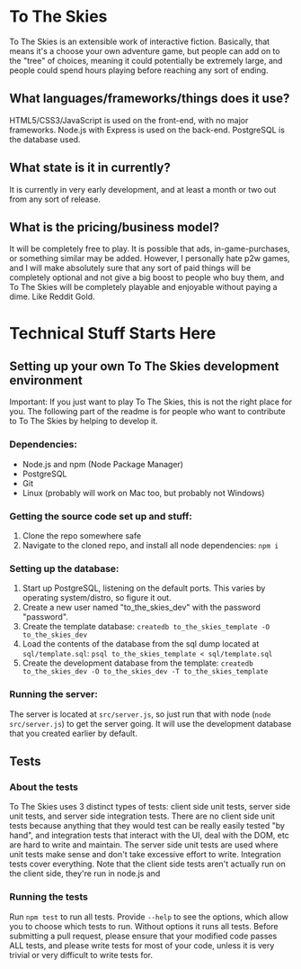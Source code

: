 # To The Skies
To The Skies is an extensible work of interactive fiction. Basically, that means it's a choose your own adventure game, but people can add on to the "tree" of choices, meaning it could potentially be extremely large, and people could spend hours playing before reaching any sort of ending.
## What languages/frameworks/things does it use?
HTML5/CSS3/JavaScript is used on the front-end, with no major frameworks. Node.js with Express is used on the back-end. PostgreSQL is the database used.
## What state is it in currently?
It is currently in very early development, and at least a month or two out from any sort of release.
## What is the pricing/business model?
It will be completely free to play. It is possible that ads, in-game-purchases, or something similar may be added. However, I personally hate p2w games, and I will make absolutely sure that any sort of paid things will be completely optional and not give a big boost to people who buy them, and To The Skies will be completely playable and enjoyable without paying a dime. Like Reddit Gold.

# Technical Stuff Starts Here

## Setting up your own To The Skies development environment

Important: If you just want to play To The Skies, this is not the right place for you. The following part of the readme is for people who want to contribute to To The Skies by helping to develop it.

### Dependencies:

- Node.js and npm (Node Package Manager)
- PostgreSQL
- Git
- Linux (probably will work on Mac too, but probably not Windows)

### Getting the source code set up and stuff:

1. Clone the repo somewhere safe
2. Navigate to the cloned repo, and install all node dependencies: `npm i`

### Setting up the database:

1. Start up PostgreSQL, listening on the default ports. This varies by operating system/distro, so figure it out.
2. Create a new user named "to_the_skies_dev" with the password "password".
3. Create the template database: `createdb to_the_skies_template -O to_the_skies_dev`
4. Load the contents of the database from the sql dump located at `sql/template.sql`: `psql to_the_skies_template < sql/template.sql`
5. Create the development database from the template: `createdb to_the_skies_dev -O to_the_skies_dev -T to_the_skies_template`

### Running the server:

The server is located at `src/server.js`, so just run that with node (`node src/server.js`) to get the server going. It will use the development database that you created earlier by default.

## Tests

### About the tests

To The Skies uses 3 distinct types of tests: client side unit tests, server side unit tests, and server side integration tests. There are no client side unit tests because anything that they would test can be really easily tested "by hand", and integration tests that interact with the UI, deal with the DOM, etc are hard to write and maintain. The server side unit tests are used where unit tests make sense and don't take excessive effort to write. Integration tests cover everything. Note that the client side tests aren't actually run on the client side, they're run in node.js and 

### Running the tests

Run `npm test` to run all tests. Provide `--help` to see the options, which allow you to choose which tests to run. Without options it runs all tests. Before submitting a pull request, please ensure that your modified code passes ALL tests, and please write tests for most of your code, unless it is very trivial or very difficult to write tests for.
